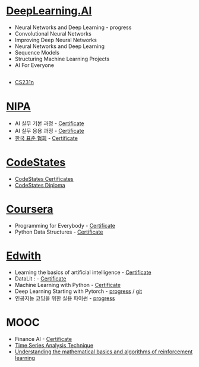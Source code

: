 # [DeepLearning.AI](https://www.coursera.org/)

* Neural Networks and Deep Learning - progress
* Convolutional Neural Networks
* Improving Deep Neural Networks
* Neural Networks and Deep Learning
* Sequence Models
* Structuring Machine Learning Projects
* AI For Everyone
## 
* [CS231n](https://github.com/Raziel-JKM/cs231n)

# [NIPA](https://www.nipa.kr/main/index.do)

* AI 실무 기본 과정 -                 [Certificate](https://drive.google.com/file/d/1nK26JI7XQTfNhK0H0w4LFr2uHNInO3KD/view?usp=sharing)
* AI 실무 응용 과정 -                 [Certificate](https://drive.google.com/file/d/1FQJx8cRDNkiwin4c7R1MdqaThs8P1Yxl/view?usp=sharing)
* [한국 표준 협회](https://www.ksa.or.kr/intro.do) -                 [Certificate](https://drive.google.com/file/d/1ou7hlH9FFWKc7h79eEKJ8IuO-eDlSUZe/view?usp=sharing)

# [CodeStates](https://www.nipa.kr/main/index.do)
* [CodeStates Certificates](https://drive.google.com/file/d/1_p9YKViTKwZZ4lKBP8Jg9bHxaigQF64o/view?usp=sharing)
* [CodeStates Diploma](https://drive.google.com/file/d/1p1vG2yLXejeZO8T5lmaqHU6dSOu-PpZ3/view?usp=sharing)

# [Coursera](https://www.coursera.org/)

* Programming for Everybody -                 [Certificate](https://coursera.org/share/9075864e013fd42a699ba31dd08b268e)
* Python Data Structures -                      [Certificate](https://coursera.org/share/672796b707cbd4b93c8b95a70a1b3256)

# [Edwith](https://www.edwith.org/)
* Learning the basics of artificial intelligence - [Certificate](http://www.boostcourse.org/certificate/A20210617-714117?langCode=en)
* DataLit : - [Certificate](http://www.boostcourse.org/certificate/A20210528-063264?langCode=en)
* Machine Learning with Python - [Certificate](http://www.boostcourse.org/certificate/A20210902-319073?langCode=en)
* Deep Learning Starting with Pytorch - [progress](https://www.boostcourse.org/ai214/joinLectures/25076) / [git](https://github.com/deeplearningzerotoall/PyTorch)
* 인공지능 코딩을 위한 실용 파이썬 - [progress](https://www.edwith.org/python4ai/joinLectures/47074) 

# MOOC
* Finance AI - [Certificate](https://github.com/Raziel-JKM/Finance_AI)
* [Time Series Analysis Technique](https://github.com/Raziel-JKM/TimeSeriesAnalysis-Technique)
* [Understanding the mathematical basics and algorithms of reinforcement learning
](https://github.com/Raziel-JKM/Understanding-the-mathematical-basics-and-algorithms-of-reinforcement-learning)
